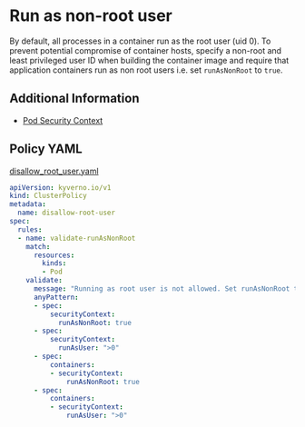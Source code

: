 # Run as non-root user

By default, all processes in a container run as the root user (uid 0). To prevent potential compromise of container hosts, specify a non-root and least privileged user ID when building the container image and require that application containers run as non root users i.e. set `runAsNonRoot` to `true`.

## Additional Information

* [Pod Security Context](https://kubernetes.io/docs/tasks/configure-pod-container/security-context/)

## Policy YAML 

[disallow_root_user.yaml](best_practices/disallow_root_user.yaml) 

````yaml
apiVersion: kyverno.io/v1
kind: ClusterPolicy
metadata:
  name: disallow-root-user
spec:
  rules:
  - name: validate-runAsNonRoot
    match:
      resources:
        kinds:
        - Pod
    validate:
      message: "Running as root user is not allowed. Set runAsNonRoot to true"
      anyPattern:
      - spec:
          securityContext:
            runAsNonRoot: true
      - spec:
          securityContext:
            runAsUser: ">0"
      - spec:
          containers:
          - securityContext:
              runAsNonRoot: true
      - spec:
          containers:
          - securityContext:
              runAsUser: ">0"
````
